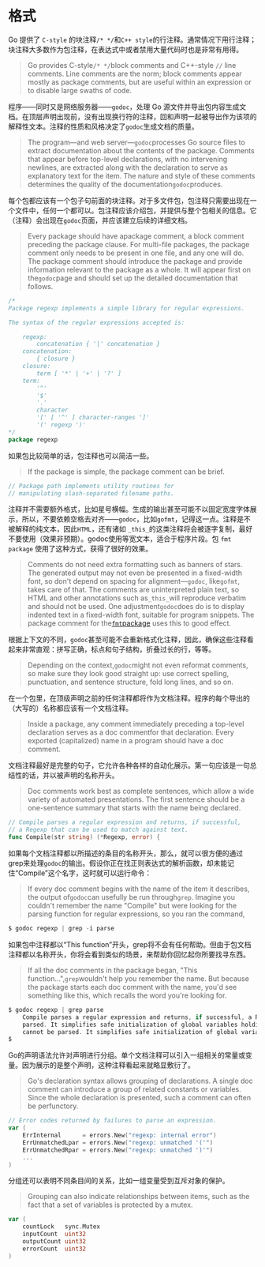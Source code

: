 # 格式

Go 提供了 `C-style` 的块注释`/* */`和`C++ style`的行注释。通常情况下用行注释；块注释大多数作为包注释，在表达式中或者禁用大量代码时也是非常有用得。

> Go provides C-style`/* */`block comments and C++-style `//` line comments. Line comments are the norm; block comments appear mostly as package comments, but are useful within an expression or to disable large swaths of code.

程序——同时又是网络服务器——`godoc`，处理 Go 源文件并导出包内容生成文档。在顶层声明出现前，没有出现换行符的注释，回和声明一起被导出作为该项的解释性文本。注释的性质和风格决定了`godoc`生成文档的质量。

> The program—and web server—`godoc`processes Go source files to extract documentation about the contents of the package. Comments that appear before top-level declarations, with no intervening newlines, are extracted along with the declaration to serve as explanatory text for the item. The nature and style of these comments determines the quality of the documentation`godoc`produces.

每个包都应该有一个包子句前面的块注释。对于多文件包，包注释只需要出现在一个文件中，任何一个都可以。包注释应该介绍包，并提供与整个包相关的信息。它（注释）会出现在`godoc`页面，并应该建立后续的详细文档。

> Every package should have apackage comment, a block comment preceding the package clause. For multi-file packages, the package comment only needs to be present in one file, and any one will do. The package comment should introduce the package and provide information relevant to the package as a whole. It will appear first on the`godoc`page and should set up the detailed documentation that follows.

```go
/*
Package regexp implements a simple library for regular expressions.

The syntax of the regular expressions accepted is:

    regexp:
        concatenation { '|' concatenation }
    concatenation:
        { closure }
    closure:
        term [ '*' | '+' | '?' ]
    term:
        '^'
        '$'
        '.'
        character
        '[' [ '^' ] character-ranges ']'
        '(' regexp ')'
*/
package regexp
```

如果包比较简单的话，包注释也可以简洁一些。

> If the package is simple, the package comment can be brief.

```go
// Package path implements utility routines for
// manipulating slash-separated filename paths.
```

注释并不需要额外格式，比如星号横幅。生成的输出甚至可能不以固定宽度字体展示，所以，不要依赖空格去对齐——`godoc`，比如`gofmt`，记得这一点。注释是不被解释的纯文本，因此`HTML`，还有诸如 `_this_`的这类注释将会被逐字复制，最好不要使用（效果非预期）。godoc使用等宽文本，适合于程序片段。包 `fmt package` 使用了这种方式，获得了很好的效果。

> Comments do not need extra formatting such as banners of stars. The generated output may not even be presented in a fixed-width font, so don't depend on spacing for alignment—`godoc`, like`gofmt`, takes care of that. The comments are uninterpreted plain text, so HTML and other annotations such as`_this_`will reproduce verbatim and should not be used. One adjustment`godoc`does do is to display indented text in a fixed-width font, suitable for program snippets. The package comment for the[`fmt`package](https://golang.org/pkg/fmt/) uses this to good effect.

根据上下文的不同，`godoc`甚至可能不会重新格式化注释，因此，确保这些注释看起来非常直观：拼写正确，标点和句子结构，折叠过长的行，等等。

> Depending on the context,`godoc`might not even reformat comments, so make sure they look good straight up: use correct spelling, punctuation, and sentence structure, fold long lines, and so on.

在一个包里，在顶级声明之前的任何注释都将作为文档注释。程序的每个导出的（大写的）名称都应该有一个文档注释。

> Inside a package, any comment immediately preceding a top-level declaration serves as a doc commentfor that declaration. Every exported \(capitalized\) name in a program should have a doc comment.

文档注释最好是完整的句子，它允许各种各样的自动化展示。第一句应该是一句总结性的话，并以被声明的名称开头。

> Doc comments work best as complete sentences, which allow a wide variety of automated presentations. The first sentence should be a one-sentence summary that starts with the name being declared.

```go
// Compile parses a regular expression and returns, if successful,
// a Regexp that can be used to match against text.
func Compile(str string) (*Regexp, error) {
```

如果每个文档注释都以所描述的条目的名称开头，那么，就可以很方便的通过grep来处理`godoc`的输出。假设你正在找正则表达式的解析函数，却未能记住“Compile”这个名字，这时就可以运行命令：

> If every doc comment begins with the name of the item it describes, the output of`godoc`can usefully be run through`grep`. Imagine you couldn't remember the name "Compile" but were looking for the parsing function for regular expressions, so you ran the command,

```go
$ godoc regexp | grep -i parse
```

如果包中注释都以“This function”开头，grep将不会有任何帮助。但由于包文档注释都以名称开头，你将会看到类似的场景，来帮助你回忆起你所要找寻东西。

> If all the doc comments in the package began, "This function...",`grep`wouldn't help you remember the name. But because the package starts each doc comment with the name, you'd see something like this, which recalls the word you're looking for.

```go
$ godoc regexp | grep parse
    Compile parses a regular expression and returns, if successful, a Regexp
    parsed. It simplifies safe initialization of global variables holding
    cannot be parsed. It simplifies safe initialization of global variables
$
```

Go的声明语法允许对声明进行分组。单个文档注释可以引入一组相关的常量或变量。因为展示的是整个声明，这种注释看起来就略显敷衍了。

> Go's declaration syntax allows grouping of declarations. A single doc comment can introduce a group of related constants or variables. Since the whole declaration is presented, such a comment can often be perfunctory.

```go
// Error codes returned by failures to parse an expression.
var (
    ErrInternal      = errors.New("regexp: internal error")
    ErrUnmatchedLpar = errors.New("regexp: unmatched '('")
    ErrUnmatchedRpar = errors.New("regexp: unmatched ')'")
    ...
)
```

分组还可以表明不同条目间的关系，比如一组变量受到互斥对象的保护。

> Grouping can also indicate relationships between items, such as the fact that a set of variables is protected by a mutex.

```go
var (
    countLock   sync.Mutex
    inputCount  uint32
    outputCount uint32
    errorCount  uint32
)
```



